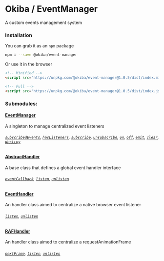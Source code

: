 

# Okiba / EventManager
A custom events management system




### Installation

You can grab it as an `npm` package
```bash
npm i --save @okiba/event-manager
```

Or use it in the browser
```html
<!-- Minified -->
<script src="https://unpkg.com/@okiba/event-manager@1.0.5/dist/index.min.js"></script>

<!-- Full -->
<script src="https://unpkg.com/@okiba/event-manager@1.0.5/dist/index.js"></script>
```


### Submodules:

#### [EventManager]()
A singleton to manage centralized event listeners

###### [`subscribedEvents`](), [`hasListeners`](), [`subscribe`](), [`unsubscribe`](), [`on`](), [`off`](), [`emit`](), [`clear`](), [`destroy`]()


#### [AbstractHandler]()
A base class that defines a global event handler interface

###### [`eventCallback`](), [`listen`](), [`unlisten`]()


#### [EventHandler]()
An handler class aimed to centralize a native browser event listener

###### [`listen`](), [`unlisten`]()


#### [RAFHandler]()
An handler class aimed to centralize a requestAnimationFrame

###### [`nextFrame`](), [`listen`](), [`unlisten`]()







